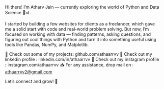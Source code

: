 Hi there! I’m Atharv Jain — currently exploring the world of Python and Data Science 🐍📊.

I started by building a few websites for clients as a freelancer, which gave me a solid start with code and real-world problem solving. But now, I’m focused on working with data — finding patterns, asking questions, and figuring out cool things with Python and turn it into something useful using tools like Pandas, NumPy, and Matplotlib.

🚀 Check out some of my projects: github.com/athaarrvv
🔗 Check out my linkedin profile : linkedin.com/in/athaarrvv
📱 Check out my instagram profile : instagram.com/athaarrvv
📥 For any assistance, drop mail on : athaarrvv2@gmail.com

Let’s connect and grow! 🤝

